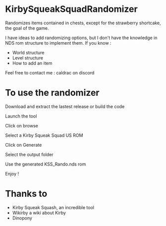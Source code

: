 # KirbySqueakSquadRandomizer

Randomizes items contained in chests, except for the strawberry shortcake, the goal of the game.

I have ideas to add randomizing options, but I don't have the knowledge in NDS rom structure to implement them.
If you know : 
- World structure
- Level structure
- How to add an item

Feel free to contact me : caldrac on discord

# To use the randomizer

Download and extract the lastest release or build the code

Launch the tool

Click on browse

Select a Kirby Squeak Squad US ROM

Click on Generate

Select the output folder

Use the generated KSS_Rando.nds rom


Enjoy !

# Thanks to

- Kirby Squeak Squash, an incredible tool
- Wikirby a wiki about Kirby
- Dinopony

